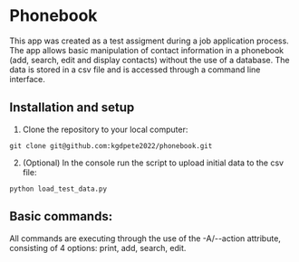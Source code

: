 # Phonebook

This app was created as a test assigment during a job application process.
The app allows basic manipulation of contact information in a phonebook (add, search, edit and display contacts) without the use of a database.
The data is stored in a csv file and is accessed through a command line interface.

## Installation and setup

1. Clone the repository to your local computer:

```
git clone git@github.com:kgdpete2022/phonebook.git
```

2. (Optional) In the console run the script to upload initial data to the csv file:

```
python load_test_data.py
```


## Basic commands:

All commands are executing through the use of the -A/--action attribute, consisting of 4 options: print, add, search, edit.

